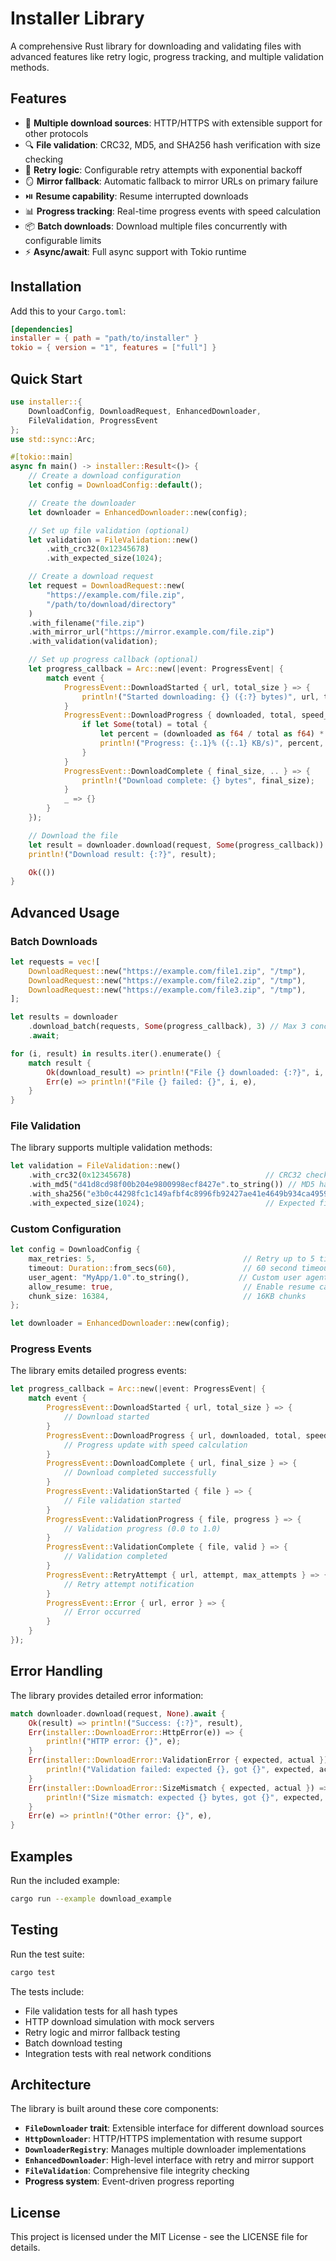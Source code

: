 # Installer Library

A comprehensive Rust library for downloading and validating files with advanced features like retry logic, progress tracking, and multiple validation methods.

## Features

- 🚀 **Multiple download sources**: HTTP/HTTPS with extensible support for other protocols
- 🔍 **File validation**: CRC32, MD5, and SHA256 hash verification with size checking
- 🔄 **Retry logic**: Configurable retry attempts with exponential backoff
- 🪞 **Mirror fallback**: Automatic fallback to mirror URLs on primary failure
- ⏯️ **Resume capability**: Resume interrupted downloads
- 📊 **Progress tracking**: Real-time progress events with speed calculation
- 📦 **Batch downloads**: Download multiple files concurrently with configurable limits
- ⚡ **Async/await**: Full async support with Tokio runtime

## Installation

Add this to your `Cargo.toml`:

```toml
[dependencies]
installer = { path = "path/to/installer" }
tokio = { version = "1", features = ["full"] }
```

## Quick Start

```rust
use installer::{
    DownloadConfig, DownloadRequest, EnhancedDownloader,
    FileValidation, ProgressEvent
};
use std::sync::Arc;

#[tokio::main]
async fn main() -> installer::Result<()> {
    // Create a download configuration
    let config = DownloadConfig::default();

    // Create the downloader
    let downloader = EnhancedDownloader::new(config);

    // Set up file validation (optional)
    let validation = FileValidation::new()
        .with_crc32(0x12345678)
        .with_expected_size(1024);

    // Create a download request
    let request = DownloadRequest::new(
        "https://example.com/file.zip",
        "/path/to/download/directory"
    )
    .with_filename("file.zip")
    .with_mirror_url("https://mirror.example.com/file.zip")
    .with_validation(validation);

    // Set up progress callback (optional)
    let progress_callback = Arc::new(|event: ProgressEvent| {
        match event {
            ProgressEvent::DownloadStarted { url, total_size } => {
                println!("Started downloading: {} ({:?} bytes)", url, total_size);
            }
            ProgressEvent::DownloadProgress { downloaded, total, speed_bps, .. } => {
                if let Some(total) = total {
                    let percent = (downloaded as f64 / total as f64) * 100.0;
                    println!("Progress: {:.1}% ({:.1} KB/s)", percent, speed_bps / 1024.0);
                }
            }
            ProgressEvent::DownloadComplete { final_size, .. } => {
                println!("Download complete: {} bytes", final_size);
            }
            _ => {}
        }
    });

    // Download the file
    let result = downloader.download(request, Some(progress_callback)).await?;
    println!("Download result: {:?}", result);

    Ok(())
}
```

## Advanced Usage

### Batch Downloads

```rust
let requests = vec![
    DownloadRequest::new("https://example.com/file1.zip", "/tmp"),
    DownloadRequest::new("https://example.com/file2.zip", "/tmp"),
    DownloadRequest::new("https://example.com/file3.zip", "/tmp"),
];

let results = downloader
    .download_batch(requests, Some(progress_callback), 3) // Max 3 concurrent downloads
    .await;

for (i, result) in results.iter().enumerate() {
    match result {
        Ok(download_result) => println!("File {} downloaded: {:?}", i, download_result),
        Err(e) => println!("File {} failed: {}", i, e),
    }
}
```

### File Validation

The library supports multiple validation methods:

```rust
let validation = FileValidation::new()
    .with_crc32(0x12345678)                              // CRC32 checksum
    .with_md5("d41d8cd98f00b204e9800998ecf8427e".to_string()) // MD5 hash
    .with_sha256("e3b0c44298fc1c149afbf4c8996fb92427ae41e4649b934ca495991b7852b855".to_string()) // SHA256 hash
    .with_expected_size(1024);                           // Expected file size
```

### Custom Configuration

```rust
let config = DownloadConfig {
    max_retries: 5,                                 // Retry up to 5 times
    timeout: Duration::from_secs(60),               // 60 second timeout
    user_agent: "MyApp/1.0".to_string(),           // Custom user agent
    allow_resume: true,                             // Enable resume capability
    chunk_size: 16384,                              // 16KB chunks
};

let downloader = EnhancedDownloader::new(config);
```

### Progress Events

The library emits detailed progress events:

```rust
let progress_callback = Arc::new(|event: ProgressEvent| {
    match event {
        ProgressEvent::DownloadStarted { url, total_size } => {
            // Download started
        }
        ProgressEvent::DownloadProgress { url, downloaded, total, speed_bps } => {
            // Progress update with speed calculation
        }
        ProgressEvent::DownloadComplete { url, final_size } => {
            // Download completed successfully
        }
        ProgressEvent::ValidationStarted { file } => {
            // File validation started
        }
        ProgressEvent::ValidationProgress { file, progress } => {
            // Validation progress (0.0 to 1.0)
        }
        ProgressEvent::ValidationComplete { file, valid } => {
            // Validation completed
        }
        ProgressEvent::RetryAttempt { url, attempt, max_attempts } => {
            // Retry attempt notification
        }
        ProgressEvent::Error { url, error } => {
            // Error occurred
        }
    }
});
```

## Error Handling

The library provides detailed error information:

```rust
match downloader.download(request, None).await {
    Ok(result) => println!("Success: {:?}", result),
    Err(installer::DownloadError::HttpError(e)) => {
        println!("HTTP error: {}", e);
    }
    Err(installer::DownloadError::ValidationError { expected, actual }) => {
        println!("Validation failed: expected {}, got {}", expected, actual);
    }
    Err(installer::DownloadError::SizeMismatch { expected, actual }) => {
        println!("Size mismatch: expected {} bytes, got {}", expected, actual);
    }
    Err(e) => println!("Other error: {}", e),
}
```

## Examples

Run the included example:

```bash
cargo run --example download_example
```

## Testing

Run the test suite:

```bash
cargo test
```

The tests include:
- File validation tests for all hash types
- HTTP download simulation with mock servers
- Retry logic and mirror fallback testing
- Batch download testing
- Integration tests with real network conditions

## Architecture

The library is built around these core components:

- **`FileDownloader` trait**: Extensible interface for different download sources
- **`HttpDownloader`**: HTTP/HTTPS implementation with resume support
- **`DownloaderRegistry`**: Manages multiple downloader implementations
- **`EnhancedDownloader`**: High-level interface with retry and mirror support
- **`FileValidation`**: Comprehensive file integrity checking
- **Progress system**: Event-driven progress reporting

## License

This project is licensed under the MIT License - see the LICENSE file for details.
